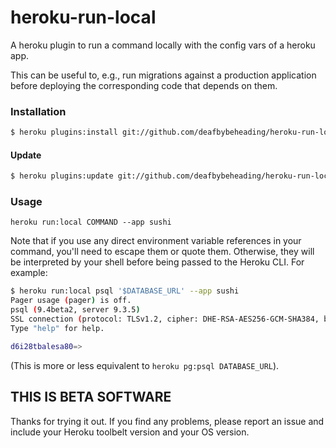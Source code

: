 # heroku-run-local

A heroku plugin to run a command locally with the config vars of a
heroku app.

This can be useful to, e.g., run migrations against a production
application before deploying the corresponding code that depends on
them.

### Installation

```bash
$ heroku plugins:install git://github.com/deafbybeheading/heroku-run-local.git
```

#### Update

```bash
$ heroku plugins:update git://github.com/deafbybeheading/heroku-run-local.git
```

### Usage

`heroku run:local COMMAND --app sushi`

Note that if you use any direct environment variable references in your command,
you'll need to escape them or quote them. Otherwise, they will be interpreted by
your shell before being passed to the Heroku CLI. For example:

```bash
$ heroku run:local psql '$DATABASE_URL' --app sushi
Pager usage (pager) is off.
psql (9.4beta2, server 9.3.5)
SSL connection (protocol: TLSv1.2, cipher: DHE-RSA-AES256-GCM-SHA384, bits: 256, compression: off)
Type "help" for help.

d6i28tbalesa80=>
```

(This is more or less equivalent to `heroku pg:psql DATABASE_URL`).

## THIS IS BETA SOFTWARE

Thanks for trying it out. If you find any problems, please report an
issue and include your Heroku toolbelt version and your OS version.
